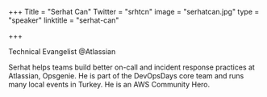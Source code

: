 +++
Title = "Serhat Can"
Twitter = "srhtcn"
image = "serhatcan.jpg"
type = "speaker"
linktitle = "serhat-can"

+++

Technical Evangelist @Atlassian

Serhat helps teams build better on-call and incident response practices at Atlassian, Opsgenie. He is part of the DevOpsDays core team and runs many local events in Turkey. He is an AWS Community Hero.